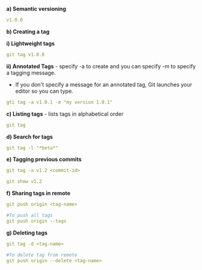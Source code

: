 **a) Semantic versioning**
[](https://semver.org/)

```yaml
v1.0.0
```
**b) Creating a tag**

**i) Lightweight tags**
```yaml
git tag v1.0.0
```

**ii) Annotated Tags** - specify -a to create and you can specify -m to specify a tagging message.
 
-  If you don't specify a message for an annotated tag, Git launches your editor so you can type.
```yaml
gti tag -a v1.0.1 -m "my version 1.0.1"
```
**c) Listing tags** - lists tags in alphabetical order
```yaml
git tag
```
**d) Search for tags**
```yaml
git tag -l "*beta*"
```

**e) Tagging previous commits**
```yaml
git tag -a v1.2 <commit-id>

git show v1.2
```

**f) Sharing tags in remote**
```yaml
git push origin <tag-name>

#To push all tags
git push origin --tags
```
**g) Deleting tags**
```yaml
git tag -d <tag-name>

#To delete tag from remote
git push origin --delete <tag-name>
```
